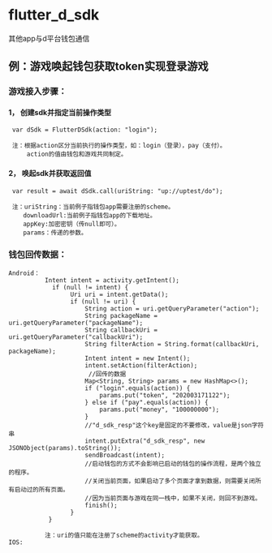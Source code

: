 # flutter_d_sdk

  其他app与d平台钱包通信

## 例：游戏唤起钱包获取token实现登录游戏

### 游戏接入步骤：
#### 1， 创建sdk并指定当前操作类型

     var dSdk = FlutterDSdk(action: "login");

     注：根据action区分当前执行的操作类型，如：login（登录），pay（支付）。
         action的值由钱包和游戏共同制定。


#### 2， 唤起sdk并获取返回值

     var result = await dSdk.call(uriString: "up://uptest/do");

     注：uriString：当前例子指钱包app需要注册的scheme。
        downloadUrl:当前例子指钱包app的下载地址。
        appKey:加密密钥（传null即可）。
        params：传递的参数。

### 钱包回传数据：

    Android：
              Intent intent = activity.getIntent();
                if (null != intent) {
                     Uri uri = intent.getData();
                     if (null != uri) {
                         String action = uri.getQueryParameter("action");
                         String packageName = uri.getQueryParameter("packageName");
                         String callbackUri = uri.getQueryParameter("callbackUri");
                         String filterAction = String.format(callbackUri, packageName);
                         Intent intent = new Intent();
                         intent.setAction(filterAction);
                          //回传的数据
                         Map<String, String> params = new HashMap<>();
                         if ("login".equals(action)) {
                             params.put("token", "202003171122");
                         } else if ("pay".equals(action)) {
                             params.put("money", "100000000");
                         }
                         //"d_sdk_resp"这个key是固定的不要修改，value是json字符串
                         intent.putExtra("d_sdk_resp", new JSONObject(params).toString());
                         sendBroadcast(intent);
                         //启动钱包的方式不会影响已启动的钱包的操作流程，是两个独立的程序。
                         //关闭当前页面，如果启动了多个页面才拿到数据，则需要关闭所有启动过的所有页面。
                         //因为当前页面与游戏在同一栈中，如果不关闭，则回不到游戏。
                         finish();
                     }
               }

              注：uri的值只能在注册了scheme的activity才能获取。
    IOS: